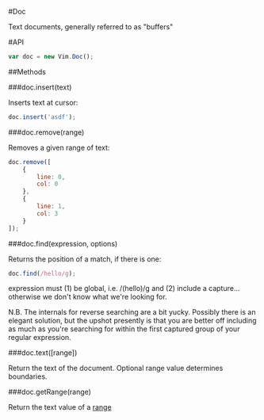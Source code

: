 #Doc

Text documents, generally referred to as "buffers"

#API

```javascript
var doc = new Vim.Doc();
```

##Methods

###doc.insert(text)

Inserts text at cursor:

```javascript
doc.insert('asdf');
```

###doc.remove(range)

Removes a given range of text:

```javascript
doc.remove([
	{
		line: 0,
		col: 0
	},
	{
		line: 1,
		col: 3
	}
]);
```

###doc.find(expression, options)

Returns the position of a match, if there is one:

```javascript
doc.find(/hello/g);
```




expression must (1) be global, i.e. /(hello)/g and (2) include a capture... otherwise we don't know what we're looking for.

N.B. The internals for reverse searching are a bit yucky. Possibly there is an elegant solution, but the upshot presently is that you are better off including as much as you're searching for within the first captured group of your regular expression.

###doc.text([range])

Return the text of the document. Optional range value determines boundaries.

###doc.getRange(range)

Return the text value of a [range](Types.md#range)





